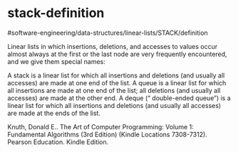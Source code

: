 # stack-definition
#software-engineering/data-structures/linear-lists/STACK/definition

Linear lists in which insertions, deletions, and accesses to values occur almost always at the first or the last node are very frequently encountered, and we give them special names:

A stack is a linear list for which all insertions and deletions (and usually all accesses) are made at one end of the list. A queue is a linear list for which all insertions are made at one end of the list; all deletions (and usually all accesses) are made at the other end. A deque (“ double-ended queue”) is a linear list for which all insertions and deletions (and usually all accesses) are made at the ends of the list.

Knuth, Donald E.. The Art of Computer Programming: Volume 1: Fundamental Algorithms (3rd Edition) (Kindle Locations 7308-7312). Pearson Education. Kindle Edition. 